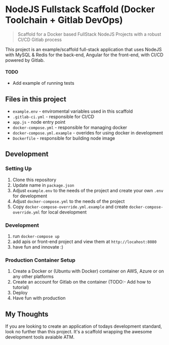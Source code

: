 # NodeJS Fullstack Scaffold (Docker Toolchain + Gitlab DevOps)
> Scaffold for a Docker based FullStack NodeJS Projects with a robust CI/CD Gitlab process

This project is an example/scaffold full-stack application that uses NodeJS with MySQL & Redis for the back-end, Angular for the front-end, with CI/CD powered by Gitlab.

#### TODO

- Add example of running tests

## Files in this project

- `example.env` - enviromental variables used in this scaffold
- `.gitlab-ci.yml` - responsible for CI/CD
- `app.js` - node entry point
- `docker-compose.yml` - responsible for managing docker
- `docker-compose.yml.example` - overides for using docker in development
- `Dockerfile` - responsible for building node image

## Development

### Setting Up

1) Clone this repository
2) Update name in `package.json`
3) Adjust `example.env` to the needs of the project and create your own `.env` for development
4) Adjust `docker-compose.yml` to the needs of the project
5) Copy `docker-compose-override.yml.example` and create `docker-compose-override.yml` for local development

### Development

1) run `docker-compose up`
2) add apis or front-end project and view them at `http://locahost:8080`
3) have fun and innovate :)

### Production Container Setup

1) Create a Docker or (Ubuntu with Docker) container on AWS, Azure or on any other platforms
2) Create an account for Gitlab on the container (TODO:- Add how to tutorial)
3) Deploy
4) Have fun with production

## My Thoughts

If you are looking to create an application of todays development standard, look no further than this project. It's a scaffold wrapping the awesome development tools avaiable ATM.

